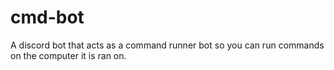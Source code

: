 # cmd-bot
A discord bot that acts as a command runner bot so you can run commands on the computer it is ran on.

